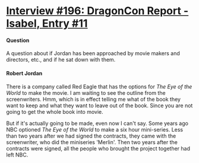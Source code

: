 # [Interview #196: DragonCon Report - Isabel, Entry #11](https://www.theoryland.com/intvmain.php?i=196#11)

#### Question

A question about if Jordan has been approached by movie makers and directors, etc., and if he sat down with them.

#### Robert Jordan

There is a company called Red Eagle that has the options for
*The Eye of the World*
to make the movie. I am waiting to see the outline from the screenwriters. Hmm, which is in effect telling me what of the book they want to keep and what they want to leave out of the book. Since you are not going to get the whole book into movie.

But if it's actually going to be made, even now I can't say. Some years ago NBC optioned
*The Eye of the World*
to make a six hour mini-series. Less than two years after we had signed the contracts, they came with the screenwriter, who did the miniseries 'Merlin'. Then two years after the contracts were signed, all the people who brought the project together had left NBC.

